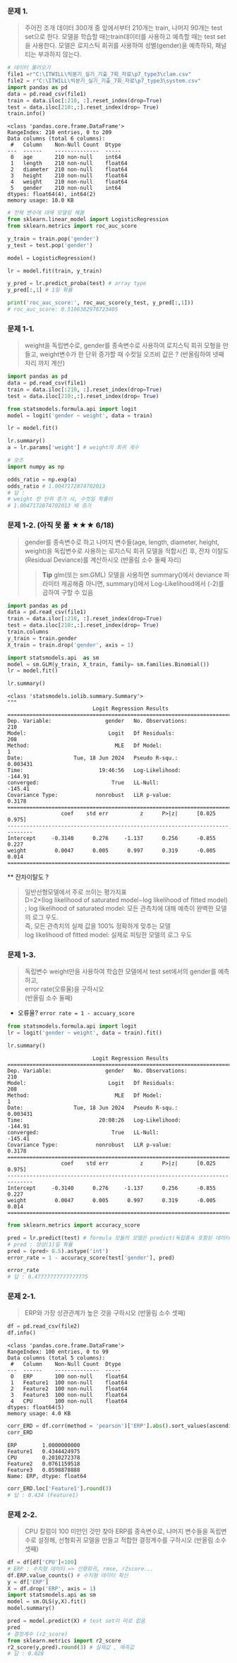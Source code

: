 ### 문제 1. 
> 주어진 조개 데이터 300개 중 앞에서부터 210개는 train, 나머지 90개는 test set으로 한다. 
> 모델을 학습할 때는train데이터를 사용하고 예측할 때는 test set을 사용한다. 
> 모델은 로지스틱 회귀를 사용하여 성별(gender)을 예측하되, 패널티는 부과하지 않는다.

```python
# 데이터 불러오기 
file1 =r"C:\ITWILL\빅분기_실기_기출_7회_자료\p7_type3\clam.csv"
file2 = r"C:\ITWILL\빅분기_실기_기출_7회_자료\p7_type3\system.csv"
import pandas as pd 
data = pd.read_csv(file1)
train = data.iloc[:210, :].reset_index(drop=True)
test = data.iloc[210:,:].reset_index(drop= True)
train.info()
```

```
<class 'pandas.core.frame.DataFrame'>
RangeIndex: 210 entries, 0 to 209
Data columns (total 6 columns):
 #   Column    Non-Null Count  Dtype  
---  ------    --------------  -----  
 0   age       210 non-null    int64  
 1   length    210 non-null    float64
 2   diameter  210 non-null    float64
 3   height    210 non-null    float64
 4   weight    210 non-null    float64
 5   gender    210 non-null    int64  
dtypes: float64(4), int64(2)
memory usage: 10.0 KB
```

```python
# 전체 변수에 대해 모델링 해봄 
from sklearn.linear_model import LogisticRegression
from sklearn.metrics import roc_auc_score 

y_train = train.pop('gender')
y_test = test.pop('gender')

model = LogisticRegression() 

lr = model.fit(train, y_train)

y_pred = lr.predict_proba(test) # array type
y_pred[:,1] # 1일 확률 

print('roc_auc_score:', roc_auc_score(y_test, y_pred[:,1]))
# roc_auc_score: 0.5106382978723405
```


### 문제 1-1. 
> weight을 독립변수로, gender를 종속변수로 사용하여 로지스틱 회귀 모형을 만들고, 
> weight변수가 한 단위 증가할 때 수컷일 오즈비 값은 ? 
> (반올림하여 넷째자리 까지 계산)

```python
import pandas as pd 
data = pd.read_csv(file1)
train = data.iloc[:210, :].reset_index(drop=True)
test = data.iloc[210:,:].reset_index(drop= True)

from statsmodels.formula.api import logit 
model = logit('gender ~ weight', data = train)

lr = model.fit()

lr.summary()
a = lr.params['weight'] # weight의 회귀 계수 

# 오즈 
import numpy as np 

odds_ratio = np.exp(a)
odds_ratio # 1.0047172874702013 
# 답 : 
# weight 한 단위 증가 시, 수컷일 확률이 
# 1.0047172874702013 배 증가 
```

### 문제 1-2. (아직 못 풂 ★★★ 6/18) 
> gender를 종속변수로 하고 나머지 변수들(age, length, diameter, height, weight)을 독립변수로 사용하는
> 로지스틱 회귀 모델을 적합시킨 후, 잔차 이탈도(Residual Deviance)를 계산하시오 
> (반올림 소수 둘째 자리)
> > **Tip**
> > glm(또는 sm.GML) 모델을 사용하면 summary()에서 deviance 파라미터 제공해줌
> > 아니면, summary()에서 Log-Likelihood에서 (-2)를 곱하여 구할 수 있음

```python
import pandas as pd 
data = pd.read_csv(file1)
train = data.iloc[:210, :].reset_index(drop=True)
test = data.iloc[210:,:].reset_index(drop= True)
train.columns
y_train = train.gender
X_train = train.drop('gender', axis = 1)

import statsmodels.api  as sm 
model = sm.GLM(y_train, X_train, family= sm.families.Binomial())
lr = model.fit() 

lr.summary()
```
```
<class 'statsmodels.iolib.summary.Summary'>
"""
                           Logit Regression Results                           
==============================================================================
Dep. Variable:                 gender   No. Observations:                  210
Model:                          Logit   Df Residuals:                      208
Method:                           MLE   Df Model:                            1
Date:                Tue, 18 Jun 2024   Pseudo R-squ.:                0.003431
Time:                        19:46:56   Log-Likelihood:                -144.91
converged:                       True   LL-Null:                       -145.41
Covariance Type:            nonrobust   LLR p-value:                    0.3178
==============================================================================
                 coef    std err          z      P>|z|      [0.025      0.975]
------------------------------------------------------------------------------
Intercept     -0.3140      0.276     -1.137      0.256      -0.855       0.227
weight         0.0047      0.005      0.997      0.319      -0.005       0.014
==============================================================================

```

** 잔차이탈도 ? 
> 일반선형모델에서 주로 쓰이는 평가지표  
D=2×(log likelihood of saturated model−log likelihood of fitted model)  
;
log likelihood of saturated model:
> 모든 관측치에 대해 예측이 완벽한 모델의 로그 우도.  
> 즉, 모든 관측치의 실제 값을 100% 정확하게 맞추는 모델  
log likelihood of fitted model:
> 실제로 피팅한 모델의 로그 우도  



### 문제 1-3. 
> 독립변수 weight만을 사용하여 학습한 모델에서 test set에서의 gender를 예측하고,   
> error rate(오류율)을 구하시오   
> (반올림 소수 둘째)  
* 오류율? ``` error rate = 1 - accuary_score ```
```python
from statsmodels.formula.api import logit 
lr = logit('gender ~ weight', data = train).fit() 

lr.summary()
```
```
                           Logit Regression Results                           
==============================================================================
Dep. Variable:                 gender   No. Observations:                  210
Model:                          Logit   Df Residuals:                      208
Method:                           MLE   Df Model:                            1
Date:                Tue, 18 Jun 2024   Pseudo R-squ.:                0.003431
Time:                        20:08:26   Log-Likelihood:                -144.91
converged:                       True   LL-Null:                       -145.41
Covariance Type:            nonrobust   LLR p-value:                    0.3178
==============================================================================
                 coef    std err          z      P>|z|      [0.025      0.975]
------------------------------------------------------------------------------
Intercept     -0.3140      0.276     -1.137      0.256      -0.855       0.227
weight         0.0047      0.005      0.997      0.319      -0.005       0.014
==============================================================================
```
```python
from sklearn.metrics import accuracy_score 

pred = lr.predict(test) # formula 모듈의 모델은 predict(독립종속 포함된 데이터셋) 
# pred : 양성(1)일 확률 
pred = (pred> 0.5).astype('int')
error_rate = 1 - accuracy_score(test['gender'], pred)

error_rate 
# 답 : 0.47777777777777775
```

### 문제 2-1. 
> ERP와 가장 상관관계가 높은 것을 구하시오 
> (반올림 소수 셋째)

```python
df = pd.read_csv(file2)
df.info()
```
```
<class 'pandas.core.frame.DataFrame'>
RangeIndex: 100 entries, 0 to 99
Data columns (total 5 columns):
 #   Column    Non-Null Count  Dtype  
---  ------    --------------  -----  
 0   ERP       100 non-null    float64
 1   Feature1  100 non-null    float64
 2   Feature2  100 non-null    float64
 3   Feature3  100 non-null    float64
 4   CPU       100 non-null    float64
dtypes: float64(5)
memory usage: 4.0 KB
```
```python
corr_ERD = df.corr(method = 'pearson')['ERP'].abs().sort_values(ascending = False)
corr_ERD
```
```
ERP        1.0000000000
Feature1   0.4344424975
CPU        0.2010272378
Feature2   0.0761159518
Feature3   0.0598878888
Name: ERP, dtype: float64
```
```python
corr_ERD.loc['Feature1'].round(3)
# 답 : 0.434 (Feature1)
```
### 문제 2-2. 
> CPU 칼럼이 100 미만인 것만 찾아 ERP를 종속변수로, 나머지 변수들을 독립변수로 
> 설정해, 선형회귀 모델을 만들고 적합한 결정계수를 구하시오 
> (반올림 소수 셋째)

```python
df = df[df['CPU']<100]
# ERP : 수치형 데이터 => 선형회귀, rmse, r2score... 
df.ERP.value_counts() # 수치형 데이터 확신 
y = df['ERP']
X = df.drop('ERP', axis = 1)
import statsmodels.api as sm 
model = sm.OLS(y,X).fit() 
model.summary()

pred = model.predict(X) # test set이 따로 없음
pred
# 결정계수 (r2_score)
from sklearn.metrics import r2_score 
r2_score(y,pred).round(3) # 실제값 , 예측값
# 답 : 0.028
```

